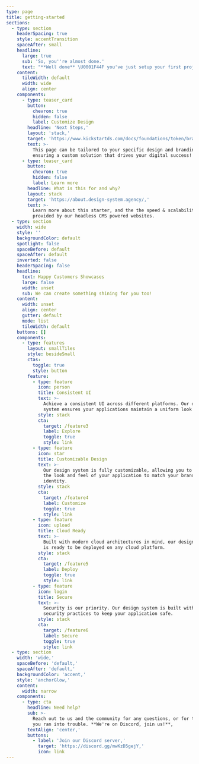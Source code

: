 ```yaml
---
type: page
title: getting-started
sections:
  - type: section
    headerSpacing: true
    style: accentTransition
    spaceAfter: small
    headline:
      large: true
      sub: 'So, you''re almost done.'
      text: "**Well done** \U0001F44F you've just setup your first project."
    content:
      tileWidth: default
      width: wide
      align: center
    components:
      - type: teaser_card
        button:
          chevron: true
          hidden: false
          label: Customize Design
        headline: 'Next Steps,'
        layout: 'stack,'
        target: 'https://www.kickstartds.com/docs/foundations/token/branding-token/,'
        text: >-
          This page can be tailored to your specific design and branding needs,
          ensuring a custom solution that drives your digital success!
      - type: teaser_card
        button:
          chevron: true
          hidden: false
          label: Learn more
        headline: What is this for and why?
        layout: stack
        target: 'https://about.design-system.agency/,'
        text: >-
          Learn more about this starter, and the the speed & scalability
          provided by our headless CMS powered websites.
  - type: section
    width: wide
    style: ''
    backgroundColor: default
    spotlight: false
    spaceBefore: default
    spaceAfter: default
    inverted: false
    headerSpacing: false
    headline:
      text: Happy Customers Showcases
      large: false
      width: unset
      sub: We can create something shining for you too!
    content:
      width: unset
      align: center
      gutter: default
      mode: list
      tileWidth: default
    buttons: []
    components:
      - type: features
        layout: smallTiles
        style: besideSmall
        ctas:
          toggle: true
          style: button
        feature:
          - type: feature
            icon: person
            title: Consistent UI
            text: >-
              Achieve a consistent UI across different platforms. Our design
              system ensures your applications maintain a uniform look and feel.
            style: stack
            cta:
              target: /feature3
              label: Explore
              toggle: true
              style: link
          - type: feature
            icon: star
            title: Customizable Design
            text: >-
              Our design system is fully customizable, allowing you to tailor
              the look and feel of your application to match your brand
              identity.
            style: stack
            cta:
              target: /feature4
              label: Customize
              toggle: true
              style: link
          - type: feature
            icon: upload
            title: Cloud Ready
            text: >-
              Built with modern cloud architectures in mind, our design system
              is ready to be deployed on any cloud platform.
            style: stack
            cta:
              target: /feature5
              label: Deploy
              toggle: true
              style: link
          - type: feature
            icon: login
            title: Secure
            text: >-
              Security is our priority. Our design system is built with best
              security practices to keep your application safe.
            style: stack
            cta:
              target: /feature6
              label: Secure
              toggle: true
              style: link
  - type: section
    width: 'wide,'
    spaceBefore: 'default,'
    spaceAfter: 'default,'
    backgroundColor: 'accent,'
    style: 'anchorGlow,'
    content:
      width: narrow
    components:
      - type: cta
        headline: Need help?
        sub: >-
          Reach out to us and the community for any questions, or for the case
          you ran into trouble. **We're on Discord, join us!**,
        textAlign: 'center,'
        buttons:
          - label: 'Join our Discord server,'
            target: 'https://discord.gg/mwKzD5gejY,'
            icon: link
---
```

